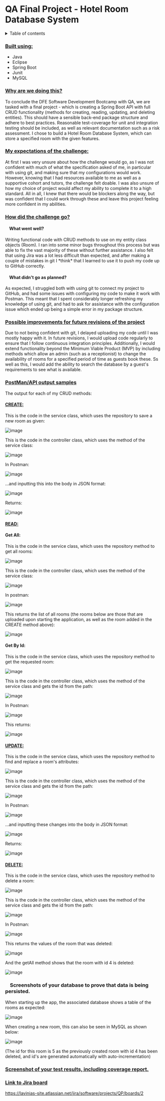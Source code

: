 # QA Final Project - Hotel Room Database System

<div id="start"></div>

<details>
<summary>Table of contents</summary>
<ol>
  <li>Why are we doing this? </li>
  <li>My expectations of the challenge </li>
  <li>How did the challenge go? </li>
  <li>Possible improvements for future revisions of the project. </li>
  <li>Postman/API output samples </li>
  <li>Screenshots of your database to prove that data is being persisted. </li>
  <li>Screenshot of your test results, including coverage report. </li>
</ol>
</details>

<h3><ins>Built using:</ins></h3>
<ul>
  <li>Java</li>
  <li>Eclipse</li>
  <li>Spring Boot</li>
  <li>Junit</li>
  <li>MySQL</li>
</ul>

<h3><ins>Why are we doing this?</ins></h3>
To conclude the DFE Software Development Bootcamp with QA, we are tasked with a final project - which is creating a Spring Boot API with full CRUD functionality (methods for creating, reading, updating, and deleting entities). This should have a sensible back-end package structure and adhere to best practices. Reasonable test-coverage for unit and integration testing should be included, as well as relevant documentation such as a risk assessment. I chose to build a Hotel Room Database System, which can store a specified room with the given features. 

<h3><ins>My expectations of the challenge:</ins></h3>
At first I was very unsure about how the challenge would go, as I was not confident with much of what the specification asked of me, in particular with using git, and making sure that my configurations would work. However, knowing that I had resources available to me as well as a supportive cohort and tutors, the challenge felt doable. I was also unsure of how my choice of project would affect my ability to complete it to a high standard. All in all, I knew that there would be blockers along the way, but was confident that I could work through these and leave this project feeling more confident in my abilities.

<h3><ins>How did the challenge go?</ins></h3>
<h4>&nbsp;&nbsp;&nbsp;&nbspWhat went well?</h4>
Writing functional code with CRUD methods to use on my entity class objects (Room). I ran into some minor bugs throughout this process but was able to fix the vast majority of these without further assistance. I also felt that using Jira was a lot less difficult than expected, and after making a couple of mistakes in git I *think* that I learned to use it to push my code up to GitHub correctly.

<h4>&nbsp;&nbsp;&nbsp;&nbspWhat didn't go as planned?</h4>
As expected, I struggled both with using git to connect my project to GitHub, and had some issues with configuring my code to make it work with Postman. This meant that I spent considerably longer refreshing my knowledge of using git, and had to ask for assistance with the configuration issue which ended up being a simple error in my package structure.

<h3><ins>Possible improvements for future revisions of the project</ins></h3>
Due to not being confident with git, I delayed uploading my code until I was mostly happy with it. In future revisions, I would upload code regularly to ensure that I follow continuous integration principles. Additionally, I would extend functionality beyond the Minimum Viable Product (MVP) by including methods which allow an admin (such as a receptionist) to change the availability of rooms for a specified period of time as guests book these. Ss well as this, I would add the ability to search the database by a guest's requirements to see what is available.

<h3><ins>PostMan/API output samples</ins></h3>

The output for each of my CRUD methods:

<h4><ins>CREATE:</ins></h4>

This is the code in the service class, which uses the repository to save a new room as given:

![image](https://user-images.githubusercontent.com/94963094/152322555-907d148a-add6-4445-beb8-aa1bb88de921.png)

This is the code in the controller class, which uses the method of the service class:

![image](https://user-images.githubusercontent.com/94963094/152323006-81c5fa16-bd0d-4532-aab8-b87ba10890f3.png)

In Postman:

![image](https://user-images.githubusercontent.com/94963094/152329158-aad24f70-8f05-4944-a5ae-c27ec84a1d02.png)

...and inputting this into the body in JSON format:

![image](https://user-images.githubusercontent.com/94963094/152329402-098eef8f-8608-49e1-8a4c-567164a1e995.png)

Returns:

![image](https://user-images.githubusercontent.com/94963094/152329478-13048f56-d614-484b-bc6f-a6bfca872815.png)



<h4><ins>READ:</ins></h4>

<h4>Get All:</h4>

This is the code in the service class, which uses the repository method to get all rooms:

![image](https://user-images.githubusercontent.com/94963094/152323442-ed4685c7-4ebe-4fc4-9ef1-9c26495d6439.png)

This is the code in the controller class, which uses the method of the service class:

![image](https://user-images.githubusercontent.com/94963094/152322962-78c71ea5-f1f0-4d3f-9e03-7ace07b67a4d.png)

In postman:

![image](https://user-images.githubusercontent.com/94963094/152327048-18bcaa0e-7b53-4953-9f74-bb692a8ac0c7.png)

This returns the list of all rooms (the rooms below are those that are uploaded upon starting the application, as well as the room added in the CREATE method above):

![image](https://user-images.githubusercontent.com/94963094/152329853-91b94ed3-0a5c-4e46-8745-0774d2025b23.png)



<h4>Get By Id:</h4>

This is the code in the service class, which uses the repository method to get the requested room:

![image](https://user-images.githubusercontent.com/94963094/152323709-cc47f9f9-f57e-4963-8da4-ce12e85ef758.png)

This is the code in the controller class, which uses the method of the service class and gets the id from the path:

![image](https://user-images.githubusercontent.com/94963094/152323754-e280a867-2eeb-41cc-9d85-2eca5d0123f1.png)

In Postman:

![image](https://user-images.githubusercontent.com/94963094/152328962-b04ef142-ccb5-4a5f-a064-3fce627b2504.png)

This returns:

![image](https://user-images.githubusercontent.com/94963094/152329024-699e3018-4f50-4147-8f35-8f8afb4e525f.png)



<h4><ins>UPDATE:</ins></h4>


This is the code in the service class, which uses the repository method to find and replace a room's attributes:

![image](https://user-images.githubusercontent.com/94963094/152323960-32714d68-d366-4c77-8bb3-2c15ec5a0420.png)

This is the code in the controller class, which uses the method of the service class and gets the id from the path:

![image](https://user-images.githubusercontent.com/94963094/152324097-6d9bec92-6f3a-4934-82db-7878632e3d78.png)

In Postman:

![image](https://user-images.githubusercontent.com/94963094/152330043-3467bce4-646f-4a55-bab5-c5a8b5b48322.png)

...and inputting these changes into the body in JSON format:

![image](https://user-images.githubusercontent.com/94963094/152330130-1aef829e-87f7-46b2-8c68-100714d8c047.png)

Returns:

![image](https://user-images.githubusercontent.com/94963094/152330204-7e0252ca-9cf6-411c-8fd5-c53b68351ba3.png)



<h4><ins>DELETE:</ins></h4>

This is the code in the service class, which uses the repository method to delete a room:

![image](https://user-images.githubusercontent.com/94963094/152324051-fec610f1-1c8f-4551-b8a3-c71aa5996fc9.png)

This is the code in the controller class, which uses the method of the service class and gets the id from the path:

![image](https://user-images.githubusercontent.com/94963094/152325293-6b860211-ad71-44c0-ba64-e8c992902eb5.png)

In Postman:

![image](https://user-images.githubusercontent.com/94963094/152330352-1426fa7f-c643-4651-9aa6-c20d1c102d68.png)

This returns the values of the room that was deleted:

![image](https://user-images.githubusercontent.com/94963094/152330498-7969391b-6405-412e-bb77-4ab3f55d89a1.png)

And the getAll method shows that the room with id 4 is deleted:

![image](https://user-images.githubusercontent.com/94963094/152330658-e6f81a54-a0a2-4b6c-a18f-fcc652072831.png)


<h3>&nbsp;&nbsp;&nbsp;&nbspScreenshots of your database to prove that data is being persisted. </h3>

When starting up the app, the associated database shows a table of the rooms as expected:

![image](https://user-images.githubusercontent.com/94963094/152331960-e852e6e3-b6f8-4e30-a7d4-6a28e0e4ff72.png)

When creating a new room, this can also be seen in MySQL as shown below:

![image](https://user-images.githubusercontent.com/94963094/152332080-a9f4993f-cd25-48ba-bcd4-1486c9fdade9.png)

(The id for this room is 5 as the previously created room with id 4 has been deleted, and id's are generated automatically with auto-incrementation)

<h3><ins>Screenshot of your test results, including coverage report.</ins></h3>


<h3><ins>Link to Jira board</ins></h3>

https://lavinias-site.atlassian.net/jira/software/projects/QP/boards/2




